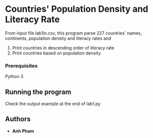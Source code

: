 # Countries' Population Density and Literacy Rate 

From input file lab1in.csv, this program parse 227 countries' names, continents, population density and literacy rates
and
1. Print countries in descending order of literacy rate
2. Print countries based on population density


### Prerequisites
Python 3

## Running the program

Check the output example at the end of lab1.py 

## Authors

* **Anh Pham** 

